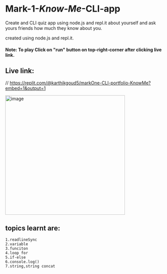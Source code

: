 # Mark-1-*Know-Me*-CLI-app
 Create and CLI quiz app using node.js and repl.it about yourself and ask yours friends how much they know about you.

created using node.js and repl.it.

#### Note: To play Click on **"run"** button on top-right-corner after clicking live link.

## Live link: 

// https://replit.com/@karthikgoud5/markOne-CLI-portfolio-KnowMe?embed=1&output=1

<img width="378" alt="image" src="https://user-images.githubusercontent.com/9660782/180376534-b6c42673-ac64-4864-93f8-f6c9d6ecc4a6.png">

## topics learnt are:

    1.readlineSync
    2.variable
    3.funciton
    4.loop for  
    5.if-else
    6.console.log()
    7.string,string concat
    


